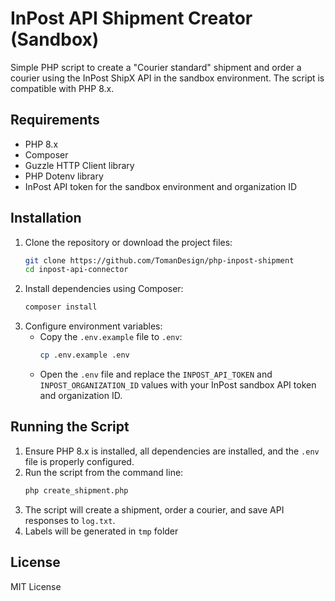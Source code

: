 # InPost API Shipment Creator (Sandbox)

Simple PHP script to create a "Courier standard" shipment and order a courier using the InPost ShipX API in the sandbox environment. The script is compatible with PHP 8.x.

## Requirements
- PHP 8.x
- Composer
- Guzzle HTTP Client library
- PHP Dotenv library
- InPost API token for the sandbox environment and organization ID

## Installation
1. Clone the repository or download the project files:
   ```bash
   git clone https://github.com/TomanDesign/php-inpost-shipment
   cd inpost-api-connector
   ```
2. Install dependencies using Composer:
   ```bash
   composer install
   ```
3. Configure environment variables:
   - Copy the `.env.example` file to `.env`:
     ```bash
     cp .env.example .env
     ```
   - Open the `.env` file and replace the `INPOST_API_TOKEN` and `INPOST_ORGANIZATION_ID` values with your InPost sandbox API token and organization ID.

## Running the Script
1. Ensure PHP 8.x is installed, all dependencies are installed, and the `.env` file is properly configured.
2. Run the script from the command line:
   ```bash
   php create_shipment.php
   ```
3. The script will create a shipment, order a courier, and save API responses to `log.txt`.
4. Labels will be generated in `tmp` folder

## License
MIT License